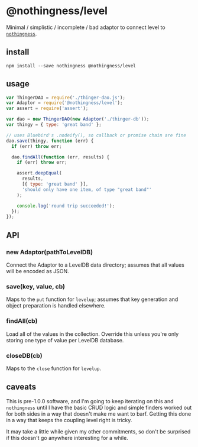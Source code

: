 # @nothingness/level

Minimal / simplistic / incomplete / bad adaptor to connect level to [`nothingness`](http://npm.im/nothingness).

## install

```
npm install --save nothingness @nothingness/level
```

## usage

```javascript
var ThingerDAO = require('./thinger-dao.js');
var Adaptor = require('@nothingness/level');
var assert = require('assert');

var dao = new ThingerDAO(new Adaptor('./thinger-db'));
var thingy = { type: 'great band' };

// uses Bluebird's .nodeify(), so callback or promise chain are fine
dao.save(thingy, function (err) {
  if (err) throw err;

  dao.findAll(function (err, results) {
    if (err) throw err;

    assert.deepEqual(
      results,
      [{ type: 'great band' }],
      'should only have one item, of type "great band"'
    );

    console.log('round trip succeeded!');
  });
});
```

## API

### new Adaptor(pathToLevelDB)

Connect the Adaptor to a LevelDB data directory; assumes that all values will be encoded as JSON.

### save(key, value, cb)

Maps to the `put` function for `levelup`; assumes that key generation and object preparation is handled elsewhere.

### findAll(cb)

Load all of the values in the collection. Override this unless you're only storing one type of value per LevelDB database.

### closeDB(cb)

Maps to the `close` function for `levelup`.

## caveats

This is pre-1.0.0 software, and I'm going to keep iterating on this and `nothingness` until I have the basic CRUD logic and simple finders worked out for both sides in a way that doesn't make me want to barf. Getting this done in a way that keeps the coupling level right is tricky.

It may take a little while given my other commitments, so don't be surprised if this doesn't go anywhere interesting for a while.
